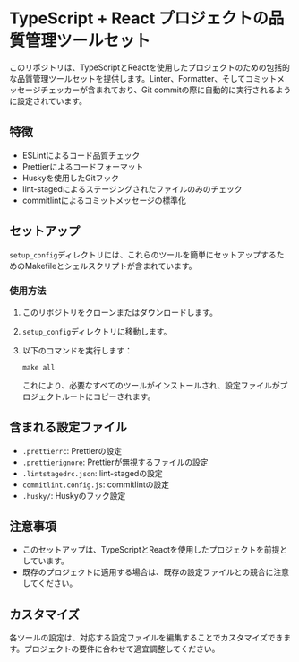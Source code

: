 # TypeScript + React プロジェクトの品質管理ツールセット

このリポジトリは、TypeScriptとReactを使用したプロジェクトのための包括的な品質管理ツールセットを提供します。Linter、Formatter、そしてコミットメッセージチェッカーが含まれており、Git commitの際に自動的に実行されるように設定されています。

## 特徴

- ESLintによるコード品質チェック
- Prettierによるコードフォーマット
- Huskyを使用したGitフック
- lint-stagedによるステージングされたファイルのみのチェック
- commitlintによるコミットメッセージの標準化

## セットアップ

`setup_config`ディレクトリには、これらのツールを簡単にセットアップするためのMakefileとシェルスクリプトが含まれています。

### 使用方法

1. このリポジトリをクローンまたはダウンロードします。
2. `setup_config`ディレクトリに移動します。
3. 以下のコマンドを実行します：

   ```
   make all
   ```

   これにより、必要なすべてのツールがインストールされ、設定ファイルがプロジェクトルートにコピーされます。

## 含まれる設定ファイル

- `.prettierrc`: Prettierの設定
- `.prettierignore`: Prettierが無視するファイルの設定
- `.lintstagedrc.json`: lint-stagedの設定
- `commitlint.config.js`: commitlintの設定
- `.husky/`: Huskyのフック設定

## 注意事項

- このセットアップは、TypeScriptとReactを使用したプロジェクトを前提としています。
- 既存のプロジェクトに適用する場合は、既存の設定ファイルとの競合に注意してください。

## カスタマイズ

各ツールの設定は、対応する設定ファイルを編集することでカスタマイズできます。プロジェクトの要件に合わせて適宜調整してください。

